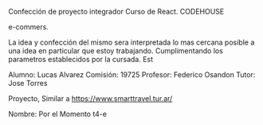 Confección de proyecto integrador Curso de React. CODEHOUSE

e-commers.

La idea y confección del mismo sera interpretada lo mas cercana posible a una idea en particular que estoy trabajando. Cumplimentando los parametros establecidos por la cursada. Est


Alumno: Lucas Alvarez
Comisión: 19725
Profesor: Federico Osandon
Tutor: Jose Torres


Proyecto, Similar a https://www.smarttravel.tur.ar/

Nombre: Por el Momento t4-e